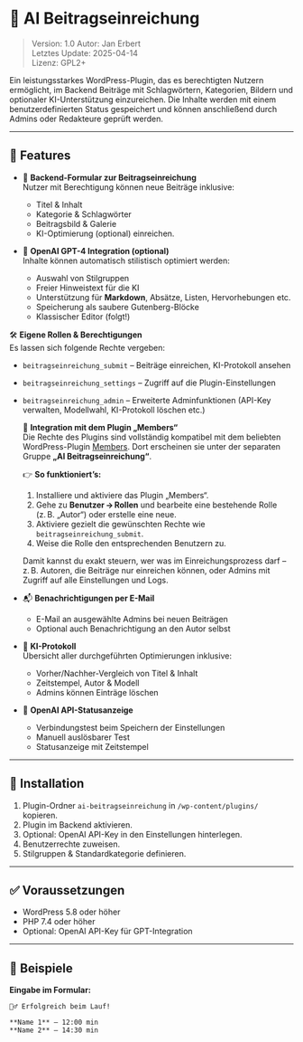 # 🧠 AI Beitragseinreichung

> Version: 1.0
> Autor: Jan Erbert  
> Letztes Update: 2025-04-14  
> Lizenz: GPL2+

Ein leistungsstarkes WordPress-Plugin, das es berechtigten Nutzern ermöglicht, im Backend Beiträge mit Schlagwörtern, Kategorien, Bildern und optionaler KI-Unterstützung einzureichen. Die Inhalte werden mit einem benutzerdefinierten Status gespeichert und können anschließend durch Admins oder Redakteure geprüft werden.

---

## 🔧 Features

- 📝 **Backend-Formular zur Beitragseinreichung**  
  Nutzer mit Berechtigung können neue Beiträge inklusive:
  - Titel & Inhalt
  - Kategorie & Schlagwörter
  - Beitragsbild & Galerie
  - KI-Optimierung (optional) einreichen.

- 🤖 **OpenAI GPT-4 Integration (optional)**  
  Inhalte können automatisch stilistisch optimiert werden:
  - Auswahl von Stilgruppen
  - Freier Hinweistext für die KI
  - Unterstützung für **Markdown**, Absätze, Listen, Hervorhebungen etc.
  - Speicherung als saubere Gutenberg-Blöcke
  - Klassischer Editor (folgt!)

🛠️ **Eigene Rollen & Berechtigungen**  
Es lassen sich folgende Rechte vergeben:

- `beitragseinreichung_submit` – Beiträge einreichen, KI-Protokoll ansehen  
- `beitragseinreichung_settings` – Zugriff auf die Plugin-Einstellungen  
- `beitragseinreichung_admin` – Erweiterte Adminfunktionen (API-Key verwalten, Modellwahl, KI-Protokoll löschen etc.)

    🔐 **Integration mit dem Plugin „Members“**  
    Die Rechte des Plugins sind vollständig kompatibel mit dem beliebten WordPress-Plugin [Members](https://de.wordpress.org/plugins/members/). Dort erscheinen sie unter der separaten Gruppe **„AI Beitragseinreichung“**.

    👉 **So funktioniert’s:**
    1. Installiere und aktiviere das Plugin „Members“.
    2. Gehe zu **Benutzer → Rollen** und bearbeite eine bestehende Rolle (z. B. „Autor“) oder erstelle eine neue.
    3. Aktiviere gezielt die gewünschten Rechte wie `beitragseinreichung_submit`.
    4. Weise die Rolle den entsprechenden Benutzern zu.

    Damit kannst du exakt steuern, wer was im Einreichungsprozess darf – z. B. Autoren, die Beiträge nur einreichen können, oder Admins mit Zugriff auf alle Einstellungen und Logs.

- 📬 **Benachrichtigungen per E-Mail**  
  - E-Mail an ausgewählte Admins bei neuen Beiträgen
  - Optional auch Benachrichtigung an den Autor selbst

- 📑 **KI-Protokoll**  
  Übersicht aller durchgeführten Optimierungen inklusive:
  - Vorher/Nachher-Vergleich von Titel & Inhalt
  - Zeitstempel, Autor & Modell
  - Admins können Einträge löschen

- 📶 **OpenAI API-Statusanzeige**  
  - Verbindungstest beim Speichern der Einstellungen
  - Manuell auslösbarer Test
  - Statusanzeige mit Zeitstempel

---

## 🚀 Installation

1. Plugin-Ordner `ai-beitragseinreichung` in `/wp-content/plugins/` kopieren.
2. Plugin im Backend aktivieren.
3. Optional: OpenAI API-Key in den Einstellungen hinterlegen.
4. Benutzerrechte zuweisen.
5. Stilgruppen & Standardkategorie definieren.

---

## ✅ Voraussetzungen

- WordPress 5.8 oder höher
- PHP 7.4 oder höher
- Optional: OpenAI API-Key für GPT-Integration

---

## 📘 Beispiele

**Eingabe im Formular:**

```text
🏃‍♂️ Erfolgreich beim Lauf!

**Name 1** – 12:00 min  
**Name 2** – 14:30 min
